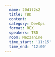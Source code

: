 ```yaml
---
  name: 20d1t2s2
  title: TBD
  content:
  category: DevOps
  format: REX
  speakers: TBD
  room: Mezzanine
  time_start: '11:15'
  time_end: '12:00'
---
```


